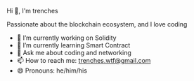 Hi 👋, I'm trenches

Passionate about the blockchain ecosystem, and I love coding

 - 🔭 I’m currently working on Solidity
- 🌱 I’m currently learning Smart Contract
- 💬 Ask me about coding and networking 
- 📫 How to reach me: trenches.wtf@gmail.com
- 😄 Pronouns: he/him/his
   


